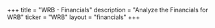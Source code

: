 +++
title = "WRB - Financials"
description = "Analyze the Financials for WRB"
ticker = "WRB"
layout = "financials"
+++

